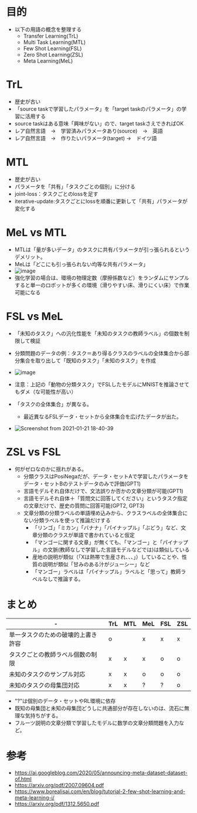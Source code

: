 # 目的
* 以下の用語の概念を整理する
  * Transfer Learning(TrL)
  * Multi Task Learning(MTL)
  * Few Shot Learning(FSL)
  * Zero Shot Learning(ZSL)
  * Meta Learning(MeL)

# TrL
* 歴史が古い
* 「source taskで学習したパラメータ」を「target taskのパラメータ」の学習に活用する
* source taskはある意味「興味がない」ので、target taskさえできればOK
* レア自然言語　→　学習済みパラメータあり(source)　→　英語
* レア自然言語　→　作りたいパラメータ(target) →　ドイツ語

# MTL
* 歴史が古い
* パラメータを「共有」「タスクごとの個別」に分ける
* joint-loss：タスクごとのlossを足す
* iterative-update:タスクごとにlossを順番に更新して「共有」パラメータが変化する

# MeL vs MTL
* MTLは「量が多いデータ」のタスクに共有パラメータが引っ張られるというデメリット。
* MeLは「どこにも引っ張られない均等な共有パラメータ」
* ![image](https://user-images.githubusercontent.com/19440811/105328730-b40fcb00-5c13-11eb-8dbb-94286629b619.png)
* 強化学習の場合は、環境の物理定数（摩擦係数など）をランダムにサンプルすると単一のロボットが多くの環境（滑りやすい床、滑りにくい床）で作業可能になる

# FSL vs MeL
* 「未知のタスク」への汎化性能を「未知のタスクの教師ラベル」の個数を制限して検証
* 分類問題のデータの例：タスク＝あり得るクラスのラベルの全体集合から部分集合を取り出して「既知のタスク」「未知のタスク」を作成

* ![image](https://user-images.githubusercontent.com/19440811/105331093-6a74af80-5c16-11eb-89bc-e0c8bd3c22c3.png)

* 注意：上記の「動物の分類タスク」でFSLしたモデルにMNISTを推論させてもダメ（な可能性が高い）
* 「タスクの全体集合」が異なる。
  * 最近異なるFSLデータ・セットから全体集合を広げたデータが出た。
* ![Screenshot from 2021-01-21 18-40-39](https://user-images.githubusercontent.com/19440811/105332667-34d0c600-5c18-11eb-91ba-476469436e75.png)


# ZSL vs FSL
* 何がゼロなのかに揺れがある。
  * 分類クラスはPosiNegaだが、データ・セットAで学習したパラメータをデータ・セットBのテストデータのみで評価(GPT1)
  * 言語モデルそれ自体だけで、文法誤りか否かの文章分類が可能(GPT1)
  * 言語モデルそれ自体＋「質問文に回答してください」というタスク指定の文章だけで、歴史の質問に回答可能(GPT2, GPT3)
  * 文章分類の分類ラベルの単語埋め込みから、クラスラベルの全体集合にない分類ラベルを使って推論だけする
      * 「リンゴ」「ミカン」「バナナ」「パイナップル」「ぶどう」など、文章分類のクラスが単語で書かれていると仮定
      * 「マンゴーに関する文章」が無くても、「マンゴー」と「パイナップル」の文脈(教師なしで学習した言語モデルなどでは)は類似している
      * 産地の説明が類似（「Xは熱帯で生産され、、、」）していることや、性質の説明が類似「甘みのある汁がジューシー」など
      * 「マンゴー」ラベルは「パイナップル」ラベルと「思って」教師ラベルなしで推論する。


# まとめ


|-|TrL|MTL|MeL|FSL|ZSL|
|----|----|----|----|----|----|
|単一タスクのための破壊的上書き許容|o||x|x|x|
|タスクごとの教師ラベル個数の制限|x|x|x|o|o|
|未知のタスクのサンプル対応|x|x|o|o|o|
|未知のタスクの母集団対応|x|x|?|?|o|

* "?"は個別のデータ・セットやRL環境に依存
* 既知の母集団と未知の母集団どうしに共通部分が存在しないのは、流石に無理な気持ちがする。
* フルーツ説明の文章分類で学習したモデルに数学の文章分類問題を入力など。

# 参考
* https://ai.googleblog.com/2020/05/announcing-meta-dataset-dataset-of.html
* https://arxiv.org/pdf/2007.09604.pdf
* https://www.borealisai.com/en/blog/tutorial-2-few-shot-learning-and-meta-learning-i/
* https://arxiv.org/pdf/1312.5650.pdf
